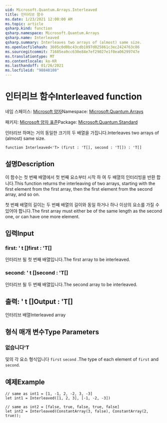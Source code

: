 ```yaml
---
uid: Microsoft.Quantum.Arrays.Interleaved
title: 인터리브 함수
ms.date: 1/23/2021 12:00:00 AM
ms.topic: article
qsharp.kind: function
qsharp.namespace: Microsoft.Quantum.Arrays
qsharp.name: Interleaved
qsharp.summary: Interleaves two arrays of (almost) same size.
ms.openlocfilehash: 3605c0d0bc43cdb1097d025861c3ec2424763c86
ms.sourcegitcommit: 71605ea9cc630e84e7ef29027e1f0ea06299747e
ms.translationtype: MT
ms.contentlocale: ko-KR
ms.lasthandoff: 01/26/2021
ms.locfileid: "98848108"
---
```

# <a name="interleaved-function"></a><span data-ttu-id="466ae-102">인터리브 함수</span><span class="sxs-lookup"><span data-stu-id="466ae-102">Interleaved function</span></span>

<span data-ttu-id="466ae-103">네임 스페이스: [Microsoft 양자](xref:Microsoft.Quantum.Arrays)</span><span class="sxs-lookup"><span data-stu-id="466ae-103">Namespace: [Microsoft.Quantum.Arrays](xref:Microsoft.Quantum.Arrays)</span></span>

<span data-ttu-id="466ae-104">패키지: [Microsoft 양자 표준](https://nuget.org/packages/Microsoft.Quantum.Standard)</span><span class="sxs-lookup"><span data-stu-id="466ae-104">Package: [Microsoft.Quantum.Standard](https://nuget.org/packages/Microsoft.Quantum.Standard)</span></span>


<span data-ttu-id="466ae-105">인터리브 하며는 거의 동일한 크기의 두 배열을 가집니다.</span><span class="sxs-lookup"><span data-stu-id="466ae-105">Interleaves two arrays of (almost) same size.</span></span>

```qsharp
function Interleaved<'T> (first : 'T[], second : 'T[]) : 'T[]
```


## <a name="description"></a><span data-ttu-id="466ae-106">설명</span><span class="sxs-lookup"><span data-stu-id="466ae-106">Description</span></span>

<span data-ttu-id="466ae-107">이 함수는 첫 번째 배열에서 첫 번째 요소부터 시작 하 여 두 배열의 인터리빙을 반환 합니다.</span><span class="sxs-lookup"><span data-stu-id="466ae-107">This function returns the interleaving of two arrays, starting with the first element from the first array, then the first element from the second array, and so on.</span></span>

<span data-ttu-id="466ae-108">첫 번째 배열의 길이는 두 번째 배열의 길이와 동일 하거나 하나 이상의 요소를 가질 수 있어야 합니다.</span><span class="sxs-lookup"><span data-stu-id="466ae-108">The first array must either be of the same length as the second one, or can have one more element.</span></span>

## <a name="input"></a><span data-ttu-id="466ae-109">입력</span><span class="sxs-lookup"><span data-stu-id="466ae-109">Input</span></span>

### <a name="first--t"></a><span data-ttu-id="466ae-110">first: ' t []</span><span class="sxs-lookup"><span data-stu-id="466ae-110">first : 'T[]</span></span>

<span data-ttu-id="466ae-111">인터리브 될 첫 번째 배열입니다.</span><span class="sxs-lookup"><span data-stu-id="466ae-111">The first array to be interleaved.</span></span>


### <a name="second--t"></a><span data-ttu-id="466ae-112">second: ' t []</span><span class="sxs-lookup"><span data-stu-id="466ae-112">second : 'T[]</span></span>

<span data-ttu-id="466ae-113">인터리브 될 두 번째 배열입니다.</span><span class="sxs-lookup"><span data-stu-id="466ae-113">The second array to be interleaved.</span></span>



## <a name="output--t"></a><span data-ttu-id="466ae-114">출력: ' t []</span><span class="sxs-lookup"><span data-stu-id="466ae-114">Output : 'T[]</span></span>

<span data-ttu-id="466ae-115">인터리브 배열</span><span class="sxs-lookup"><span data-stu-id="466ae-115">Interleaved array</span></span>

## <a name="type-parameters"></a><span data-ttu-id="466ae-116">형식 매개 변수</span><span class="sxs-lookup"><span data-stu-id="466ae-116">Type Parameters</span></span>

### <a name="t"></a><span data-ttu-id="466ae-117">없습니다</span><span class="sxs-lookup"><span data-stu-id="466ae-117">'T</span></span>

<span data-ttu-id="466ae-118">및의 각 요소 형식입니다 `first` `second` .</span><span class="sxs-lookup"><span data-stu-id="466ae-118">The type of each element of `first` and `second`.</span></span>

## <a name="example"></a><span data-ttu-id="466ae-119">예제</span><span class="sxs-lookup"><span data-stu-id="466ae-119">Example</span></span>

```qsharp
// same as int1 = [1, -1, 2, -2, 3, -3]
let int1 = Interleaved([1, 2, 3], [-1, -2, -3])

// same as int2 = [false, true, false, true, false]
let int2 = Interleaved(ConstantArray(3, false), ConstantArray(2, true));
```